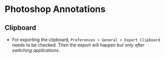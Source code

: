 # Photoshop Annotations

## Clipboard

- For exporting the clipboard, `Preferences > General > Export Clipboard` needs to be checked. Then the export will happen *but only after switching applications*.
